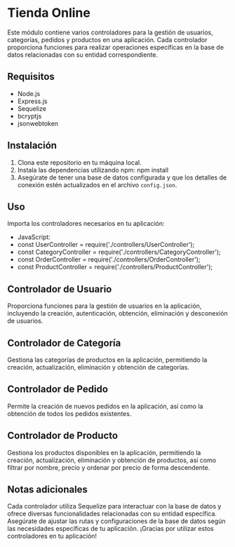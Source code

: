 # Tienda Online 

Este módulo contiene varios controladores para la gestión de usuarios, categorías, pedidos y productos en una aplicación. Cada controlador proporciona funciones para realizar operaciones específicas en la base de datos relacionadas con su entidad correspondiente.

## Requisitos

- Node.js
- Express.js
- Sequelize
- bcryptjs
- jsonwebtoken

## Instalación

1. Clona este repositorio en tu máquina local.
2. Instala las dependencias utilizando npm: npm install
3. Asegúrate de tener una base de datos configurada y que los detalles de conexión estén actualizados en el archivo `config.json`.


## Uso

Importa los controladores necesarios en tu aplicación:

- JavaScript:
- const UserController = require('./controllers/UserController');
- const CategoryController = require('./controllers/CategoryController');
- const OrderController = require('./controllers/OrderController');
- const ProductController = require('./controllers/ProductController');

## Controlador de Usuario
Proporciona funciones para la gestión de usuarios en la aplicación, incluyendo la creación, autenticación, obtención, eliminación y desconexión de usuarios.


## Controlador de Categoría
Gestiona las categorías de productos en la aplicación, permitiendo la creación, actualización, eliminación y obtención de categorías.


## Controlador de Pedido
Permite la creación de nuevos pedidos en la aplicación, así como la obtención de todos los pedidos existentes.


## Controlador de Producto
Gestiona los productos disponibles en la aplicación, permitiendo la creación, actualización, eliminación y obtención de productos, así como filtrar por nombre, precio y ordenar por precio de forma descendente.




## Notas adicionales
Cada controlador utiliza Sequelize para interactuar con la base de datos y ofrece diversas funcionalidades relacionadas con su entidad específica.
Asegúrate de ajustar las rutas y configuraciones de la base de datos según las necesidades específicas de tu aplicación.
¡Gracias por utilizar estos controladores en tu aplicación!